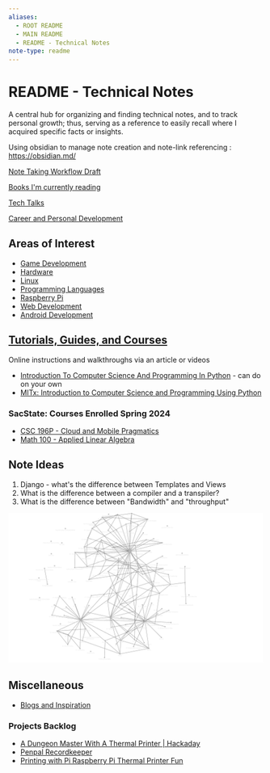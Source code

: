 ```yaml
---
aliases:
  - ROOT README
  - MAIN README
  - README - Technical Notes
note-type: readme
---
```


# README - Technical Notes

A central hub for organizing and finding technical notes, and to track personal growth;
thus, serving as a reference to easily recall where I acquired specific facts or insights.

Using obsidian to manage note creation and note-link referencing : <https://obsidian.md/>

[Note Taking Workflow Draft](_inbox/Note%20Taking%20Workflow%20Draft.md)

[Books I'm currently reading](Book%20Notes%20and%20References%20Library%20📚/README.md)

[Tech Talks](4-hub-notes-🚉/Tech%20Talks.md)

[Career and Personal Development](4-hub-notes-🚉/Career%20and%20Personal%20Development.md)

## Areas of Interest

- [Game Development](4-hub-notes-🚉/Game%20Development.md)
- [Hardware](4-hub-notes-🚉/Hardware.md)
- [Linux](4-hub-notes-🚉/Linux.md)
- [Programming Languages](4-hub-notes-🚉/Programming%20Languages.md)
- [Raspberry Pi](4-hub-notes-🚉/Raspberry%20Pi.md)
- [Web Development](4-hub-notes-🚉/Web%20Development.md)
- [Android Development](4-hub-notes-🚉/Android%20Development.md)

## [Tutorials, Guides, and Courses](tutorials-guides-and-courses/README.md)

Online instructions and walkthroughs via an article or videos

- [Introduction To Computer Science And Programming In Python](https://ocw.mit.edu/courses/6-0001-introduction-to-computer-science-and-programming-in-python-fall-2016/) - can do on your own
- [MITx: Introduction to Computer Science and Programming Using Python](https://www.edx.org/learn/computer-science/massachusetts-institute-of-technology-introduction-to-computer-science-and-programming-using-python?index=product&queryID=3420e438ac2d916d1f5c8f3486fc69a0&position=1&results_level=first-level-results&term=introduction+to+computer+science+mit&objectID=course-956319ec-8665-4039-8bc6-32c9a9aea5e9&campaign=Introduction+to+Computer+Science+and+Programming+Using+Python&source=edX&product_category=course&placement_url=https%3A%2F%2Fwww.edx.org%2Fsearch)

### SacState: Courses Enrolled Spring 2024

- [CSC 196P - Cloud and Mobile Pragmatics](tutorials-guides-and-courses/CSC%20196P%20-%20Cloud%20and%20Mobile%20Pragmatics/README.md)
- [Math 100 - Applied Linear Algebra](tutorials-guides-and-courses/Math%20100%20-%20Applied%20Linear%20Algebra/README.md)

## Note Ideas

1. Django - what's the difference between Templates and Views
2. What is the difference between a compiler and a transpiler?
3. What is the difference between "Bandwidth" and "throughput"

![October 20th, 2023 Obsidian note graph](attachments/20231020000540-note-graph-view.png)

## Miscellaneous

- [Blogs and Inspiration](4-hub-notes-🚉/Blogs%20and%20Inspiration.md)

### Projects Backlog

- [A Dungeon Master With A Thermal Printer | Hackaday](https://hackaday.com/2022/12/24/a-dungeon-master-with-a-thermal-printer/)
- [Penpal Recordkeeper](project-ideas/Penpal%20Recordkeeper.md)
- [Printing with Pi Raspberry Pi Thermal Printer Fun](https://diyodemag.com/projects/printing_with_pi_raspberry_pi_thermal_printer_fun)
